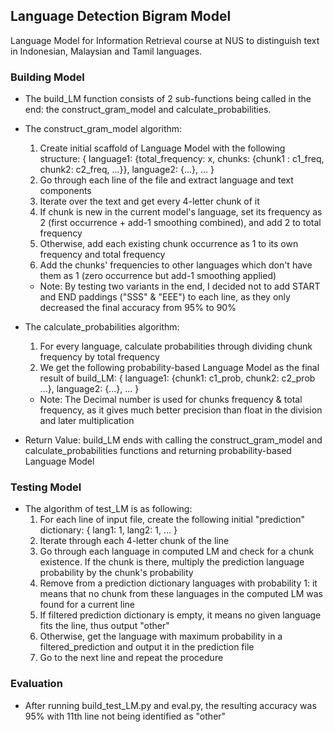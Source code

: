 ## Language Detection Bigram Model
Language Model for Information Retrieval course at NUS to distinguish text in Indonesian, Malaysian and Tamil languages.

### Building Model

- The build_LM function consists of 2 sub-functions being called in the end:
  the construct_gram_model and calculate_probabilities.

- The construct_gram_model algorithm:

  1. Create initial scaffold of Language Model with the following structure:
     {
     language1: {total_frequency: x, chunks: {chunk1 : c1_freq, chunk2: c2_freq, ...}},
     language2: {...},
     ...
     }
  2. Go through each line of the file and extract language and text components
  3. Iterate over the text and get every 4-letter chunk of it
  4. If chunk is new in the current model's language, set its frequency as 2 (first occurrence + add-1 smoothing combined),
     and add 2 to total frequency
  5. Otherwise, add each existing chunk occurrence as 1 to its own frequency and total frequency
  6. Add the chunks' frequencies to other languages which don't have them as 1 (zero occurrence but add-1 smoothing applied)

  - Note: By testing two variants in the end, I decided not to add START and END paddings ("SSS" & "EEE") to each line,
    as they only decreased the final accuracy from 95% to 90%

- The calculate_probabilities algorithm:

  1. For every language, calculate probabilities through dividing chunk frequency by total frequency
  2. We get the following probability-based Language Model as the final result of build_LM:
     {
     language1: {chunk1: c1_prob, chunk2: c2_prob ...},
     language2: {...},
     ...
     }

  - Note: The Decimal number is used for chunks frequency & total frequency,
    as it gives much better precision than float in the division and later multiplication

- Return Value:
  build_LM ends with calling the construct_gram_model and calculate_probabilities functions
  and returning probability-based Language Model

### Testing Model

- The algorithm of test_LM is as following:
  1. For each line of input file, create the following initial "prediction" dictionary:
     {
     lang1: 1,
     lang2: 1,
     ...
     }
  2. Iterate through each 4-letter chunk of the line
  3. Go through each language in computed LM and check for a chunk existence.
     If the chunk is there, multiply the prediction language probability by the chunk's probability
  4. Remove from a prediction dictionary languages with probability 1:
     it means that no chunk from these languages in the computed LM was found for a current line
  5. If filtered prediction dictionary is empty, it means no given language fits the line, thus output "other"
  6. Otherwise, get the language with maximum probability in a filtered_prediction and output it in the prediction file
  7. Go to the next line and repeat the procedure

### Evaluation

- After running build_test_LM.py and eval.py, the resulting accuracy was 95%
  with 11th line not being identified as "other"
